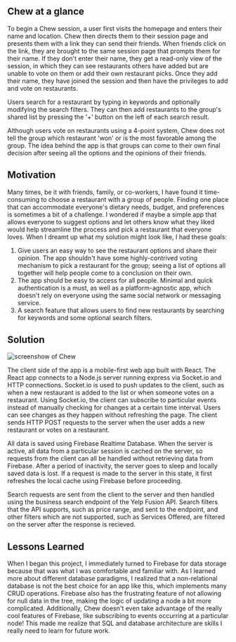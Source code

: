 ## Chew at a glance

To begin a Chew session, a user first visits the homepage and enters their name and location. Chew then directs them to their session page and presents them with a link they can send their friends. When friends click on the link, they are brought to the same session page that prompts them for their name. If they don't enter their name, they get a read-only view of the session, in which they can see restaurants others have added but are unable to vote on them or add their own restaurant picks. Once they add their name, they have joined the session and then have the privileges to add and vote on restaurants.

Users search for a restaurant by typing in keywords and optionally modifying the search filters. They can then add restaurants to the group's shared list by pressing the '+' button on the left of each search result.

Although users vote on restaurants using a 4-point system, Chew does not tell the group which restaurant 'won' or is the most favorable among the group. The idea behind the app is that groups can come to their own final decision after seeing all the options and the opinions of their friends.

## Motivation

Many times, be it with friends, family, or co-workers, I have found it time-consuming to choose a restaurant with a group of people. Finding one place that can accommodate everyone's dietary needs, budget, and preferences is sometimes a bit of a challenge. I wondered if maybe a simple app that allows everyone to suggest options and let others know what they liked would help streamline the process and pick a restaurant that everyone loves. When I dreamt up what my solution might look like, I had these goals:

1. Give users an easy way to see the restaurant options and share their opinion. The app shouldn't have some highly-contrived voting mechanism to pick a restaurant for the group; seeing a list of options all together will help people come to a conclusion on their own.
2. The app should be easy to access for all people. Minimal and quick authentication is a must, as well as a platform-agnostic app, which doesn't rely on everyone using the same social network or messaging service.
3. A search feature that allows users to find new restaurants by searching for keywords and some optional search filters.

## **Solution**

![screenshow of Chew](./assets/project-images/chew_architecture.png)

The client side of the app is a mobile-first web app built with React. The React app connects to a Node.js server running express via Socket.io and HTTP connections. Socket.io is used to push updates to the client, such as when a new restaurant is added to the list or when someone votes on a restaurant. Using Socket.io, the client can subscribe to particular events instead of manually checking for changes at a certain time interval. Users can see changes as they happen without refreshing the page. The client sends HTTP POST requests to the server when the user adds a new restaurant or votes on a restaurant.

All data is saved using Firebase Realtime Database. When the server is active, all data from a particular session is cached on the server, so requests from the client can all be handled without retrieving data from Firebase. After a period of inactivity, the server goes to sleep and locally saved data is lost. If a request is made to the server in this state, it first refreshes the local cache using Firebase before proceeding.

Search requests are sent from the client to the server and then handled using the business search endpoint of the Yelp Fusion API. Search filters that the API supports, such as price range, and sent to the endpoint, and other filters which are not supported, such as Services Offered, are filtered on the server after the response is recieved.

## Lessons Learned

When I began this project, I immediately turned to Firebase for data storage because that was what I was comfortable and familiar with. As I learned more about different database paradigms, I realized that a non-relational database is not the best choice for an app like this, which implements many CRUD operations. Firebase also has the frustrating feature of not allowing for null data in the tree, making the logic of updating a node a bit more complicated. Additionally, Chew doesn't even take advantage of the really cool features of Firebase, like subscribing to events occurring at a particular node! This made me realize that SQL and database architecture are skills I really need to learn for future work.
